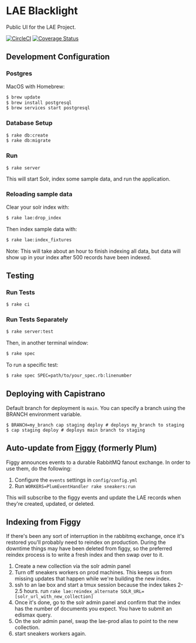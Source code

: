 LAE Blacklight
==============

Public UI for the LAE Project.

[![CircleCI](https://circleci.com/gh/pulibrary/lae-blacklight.svg?style=svg)](https://circleci.com/gh/pulibrary/lae-blacklight)
[![Coverage Status](https://coveralls.io/repos/pulibrary/lae-blacklight/badge.png)](https://coveralls.io/r/pulibrary/lae-blacklight)

Development Configuration
------------------
### Postgres

MacOS with Homebrew:

```bash
$ brew update
$ brew install postgresql
$ brew services start postgresql
```

### Database Setup
```bash
$ rake db:create
$ rake db:migrate
```

### Run
```bash
$ rake server
```

This will start Solr, index some sample data, and run the application.

### Reloading sample data
Clear your solr index with:
```bash
$ rake lae:drop_index
```

Then index sample data with:
```bash
$ rake lae:index_fixtures
```
Note: This will take about an hour to finish indexing all data, but data will show up in your index after
500 records have been indexed.

Testing
------------------
### Run Tests

```bash
$ rake ci
```

### Run Tests Separately

```bash
$ rake server:test
```

Then, in another terminal window:

```bash
$ rake spec
```

To run a specific test:

```bash
$ rake spec SPEC=path/to/your_spec.rb:linenumber
```

Deploying with Capistrano
------------------
Default branch for deployment is `main`. You can specify a branch using the BRANCH environment variable.

```
$ BRANCH=my_branch cap staging deploy # deploys my_branch to staging
$ cap staging deploy # deploys main branch to staging
```

Auto-update from [Figgy](https://github.com/pulibrary/figgy) (formerly Plum)
------------------

Figgy announces events to a durable RabbitMQ fanout exchange. In order to use them, do the
following:

1. Configure the `events` settings in `config/config.yml`
2. Run `WORKERS=PlumEventHandler rake sneakers:run`

This will subscribe to the figgy events and update the LAE records when they're
created, updated, or deleted.

Indexing from Figgy
--------
If there's been any sort of interruption in the rabbitmq exchange, once it's
restored you'll probably need to reindex on production. During the downtime
things may have been deleted from figgy, so the preferred reindex process is to  write a fresh index and then swap over to it.

1. Create a new collection via the solr admin panel
1. Turn off sneakers workers on prod machines. This keeps us from missing updates that happen while we're building the new index.
1. ssh to an lae box and start a tmux session because the index takes 2-2.5 hours. run `rake lae:reindex_alternate SOLR_URL=[solr_url_with_new_collection]`
1. Once it's done, go to the solr admin panel and confirm that the index has the number of documents you expect. You have to submit an edismax query.
1. On the solr admin panel, swap the lae-prod alias to point to the new collection.
1. start sneakers workers again.
